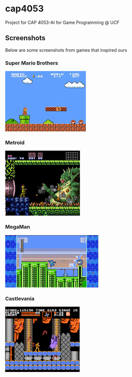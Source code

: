 # cap4053
Project for CAP 4053-AI for Game Programming @ UCF

## Screenshots
Below are some screenshots from games that inspired ours

### Super Mario Brothers
![](mario.jpg)

### Metroid
![](metroid.jpg)

### MegaMan
![](megaman.jpg)

### Castlevania
![](castlevania.png)

